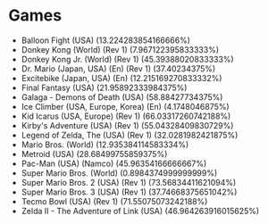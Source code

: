 # Games
- Balloon Fight (USA) (13.224283854166666%)
- Donkey Kong (World) (Rev 1) (7.967122395833333%)
- Donkey Kong Jr. (World) (Rev 1) (45.39388020833333%)
- Dr. Mario (Japan, USA) (En) (Rev 1) (37.40234375%)
- Excitebike (Japan, USA) (En) (12.215169270833332%)
- Final Fantasy (USA) (21.95892333984375%)
- Galaga - Demons of Death (USA) (58.88427734375%)
- Ice Climber (USA, Europe, Korea) (En) (4.1748046875%)
- Kid Icarus (USA, Europe) (Rev 1) (66.03317260742188%)
- Kirby's Adventure (USA) (Rev 1) (55.04328409830729%)
- Legend of Zelda, The (USA) (Rev 1) (32.0281982421875%)
- Mario Bros. (World) (12.935384114583334%)
- Metroid (USA) (28.68499755859375%)
- Pac-Man (USA) (Namco) (45.96354166666667%)
- Super Mario Bros. (World) (0.8984374999999999%)
- Super Mario Bros. 2 (USA) (Rev 1) (73.56834411621094%)
- Super Mario Bros. 3 (USA) (Rev 1) (37.74668375651042%)
- Tecmo Bowl (USA) (Rev 1) (71.55075073242188%)
- Zelda II - The Adventure of Link (USA) (46.964263916015625%)